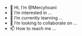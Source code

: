 - 👋 Hi, I’m @Mercyhoani
- 👀 I’m interested in ...
- 🌱 I’m currently learning ...
- 💞️ I’m looking to collaborate on ...
- 📫 How to reach me ...

<!---
Mercyhoani/Mercyhoani is a ✨ special ✨ repository because its `README.md` (this file) appears on your GitHub profile.
You can click the Preview link to take a look at your changes.
--->
